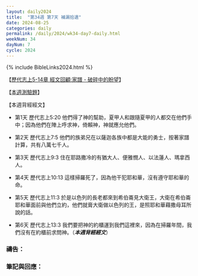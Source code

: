 ```yaml
---
layout: daily2024
title:  "第34週 第7天 補漏拾遺"
date: 2024-08-25
categories: daily
permalink: /daily/2024/wk34-day7-daily.html
weekNum: 34
dayNum: 7
cycle: 2024
---
```


{% include BibleLinks2024.html %}

【<a href="https://youtu.be/z0ul242O9iQ" target="_blank">歷代志上5-14章  經文回顧:家譜 - 破碎中的盼望</a>】

【<a href="https://forms.office.com/r/BAg30kpfDZ" target="_blank">本週測驗題</a>】

【本週背經經文】
+ 第1天 歷代志上5:20 他們得了神的幫助，夏甲人和跟隨夏甲的人都交在他們手中；因為他們在陣上呼求神，倚賴神，神就應允他們。

+ 第2天 歷代志上7:5 他們的族弟兄在以薩迦各族中都是大能的勇士，按著家譜計算，共有八萬七千人。

+ 第3天 歷代志上9:3 住在耶路撒冷的有猶大人、便雅憫人、以法蓮人、瑪拿西人。

+ 第4天 歷代志上10:13 這樣掃羅死了，因為他干犯耶和華，沒有遵守耶和華的命。

+ 第5天 歷代志上11:3 於是以色列的長老都來到希伯崙見大衛王，大衛在希伯崙耶和華面前與他們立約，他們就膏大衛做以色列的王，是照耶和華藉撒母耳所說的話。

+ 第6天 歷代志上13:3 我們要把神的約櫃運到我們這裡來，因為在掃羅年間，我們沒有在約櫃前求問神。（_**本週背經經文**_）

### 禱告：

### 筆記與回應：